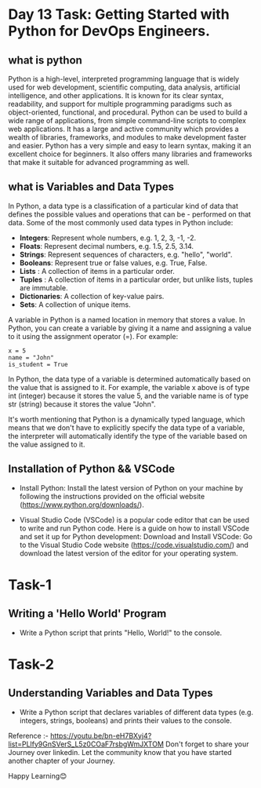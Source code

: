 # Day 13 Task: Getting Started with Python for DevOps Engineers.

## what is python 
Python is a high-level, interpreted programming language that is widely used for web development, scientific computing, data analysis, artificial intelligence, and other applications. It is known for its clear syntax, readability, and support for multiple programming paradigms such as object-oriented, functional, and procedural. Python can be used to build a wide range of applications, from simple command-line scripts to complex web applications. It has a large and active community which provides a wealth of libraries, frameworks, and modules to make development faster and easier. Python has a very simple and easy to learn syntax, making it an excellent choice for beginners. It also offers many libraries and frameworks that make it suitable for advanced programming as well.

## what is Variables and Data Types
In Python, a data type is a classification of a particular kind of data that defines the possible values and operations that can be - performed on that data. Some of the most commonly used data types in Python include:
- **Integers**: Represent whole numbers, e.g. 1, 2, 3, -1, -2.
- **Floats**: Represent decimal numbers, e.g. 1.5, 2.5, 3.14.
- **Strings**: Represent sequences of characters, e.g. "hello", "world".
- **Booleans**: Represent true or false values, e.g. True, False.
- **Lists** : A collection of items in a particular order.
- **Tuples** : A collection of items in a particular order, but unlike lists, tuples are immutable.
- **Dictionaries**: A collection of key-value pairs.
- **Sets**: A collection of unique items.

A variable in Python is a named location in memory that stores a value. In Python, you can create a variable by giving it a name and assigning a value to it using the assignment operator (=). For example:
```
x = 5
name = "John"
is_student = True
```
In Python, the data type of a variable is determined automatically based on the value that is assigned to it. For example, the variable x above is of type int (integer) because it stores the value 5, and the variable name is of type str (string) because it stores the value "John".

It's worth mentioning that Python is a dynamically typed language, which means that we don't have to explicitly specify the data type of a variable, the interpreter will automatically identify the type of the variable based on the value assigned to it.



## Installation of Python && VSCode 

- Install Python: Install the latest version of Python on your machine by following the instructions provided on the official website (https://www.python.org/downloads/).

- Visual Studio Code (VSCode) is a popular code editor that can be used to write and run Python code. Here is a guide on how to install VSCode and set it up for Python development:
Download and Install VSCode: Go to the Visual Studio Code website (https://code.visualstudio.com/) and download the latest version of the editor for your operating system. 

# Task-1
## Writing a 'Hello World' Program
- Write a Python script that prints "Hello, World!" to the console.

# Task-2
## Understanding Variables and Data Types
- Write a Python script that declares variables of different data types (e.g. integers, strings, booleans) and prints their values to the console.


Reference :- https://youtu.be/bn-eH7BXyj4?list=PLlfy9GnSVerS_L5z0COaF7rsbgWmJXTOM
Don't forget to share your Journey over linkedin. Let the community know that you have started another chapter of your Journey.

Happy Learning😊
